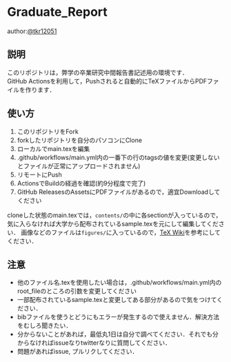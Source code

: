 # Graduate_Report

author:[@tkr12051](https://twitter.com/tkr12051)

## 説明
このリポジトリは，弊学の卒業研究中間報告書記述用の環境です．       
GitHub Actionsを利用して，Pushされると自動的にTeXファイルからPDFファイルを作ります．

## 使い方
1. このリポジトリをFork
2. forkしたリポジトリを自分のパソコンにClone
3. ローカルでmain.texを編集
4. .github/workflows/main.yml内の一番下の行のtagsの値を変更(変更しないとファイルが正常にアップロードされません)
5. リモートにPush
4. ActionsでBuildの経過を確認(約9分程度で完了)
5. GitHub ReleasesのAssetsにPDFファイルがあるので，適宜Downloadしてください

cloneした状態のmain.texでは，`contents/`の中に各sectionが入っているので，気に入らなければ大学から配布されているsample.texを元にして編集してください．
画像などのファイルは`figures/`に入っているので，[TeX Wiki](https://texwiki.texjp.org/?LaTeX%E5%85%A5%E9%96%80%2F%E5%9B%B3%E8%A1%A8)を参考にしてください．

## 注意
- 他のファイル名.texを使用したい場合は，.github/workflows/main.yml内のroot_fileのところの引数を変更してください
- 一部配布されているsample.texと変更してある部分があるので気をつけてください．
- bibファイルを使うとどうにもエラーが発生するので使えません．解決方法をむしろ聞きたい．
- 分からないことがあれば，最低丸1日は自分で調べてください．それでも分からなければissueなりtwitterなりに質問してください．
- 問題があればissue, プルリクしてください．